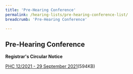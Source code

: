```yaml
---
title: 'Pre-Hearing Conference'
permalink: /hearing-lists/pre-hearing-conference-list/
breadcrumb: 'Pre-Hearing Conference'

---
```



Pre-Hearing Conference
---

**Registrar's Circular Notice**

[PHC 12/2021 - 29 September 2021](/files/Phc122021-29Sep2021.pdf)(594KB)

